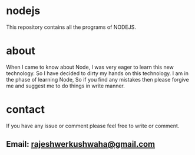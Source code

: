 nodejs
======

This repository contains all the programs of NODEJS.

about
=====

When I came to know about Node, I was very eager to learn this new technology. So I have decided to dirty my hands on 
this technology. I am in the phase of learning Node, So if you find any mistakes then please forgive me and suggest me 
to do things in write manner.

contact
=======
If you have any issue or comment please feel free to write or comment.

Email: rajeshwerkushwaha@gmail.com
------

